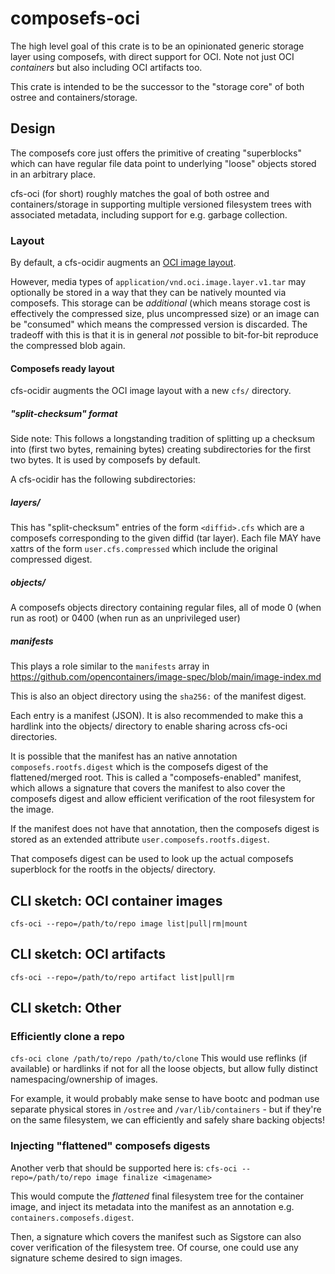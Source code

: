 # composefs-oci

The high level goal of this crate is to be an opinionated
generic storage layer using composefs, with direct support
for OCI.  Note not just OCI *containers* but also including
OCI artifacts too.
    
This crate is intended to be the successor to
the "storage core" of both ostree and containers/storage.

## Design

The composefs core just offers the primitive of creating
"superblocks" which can have regular file data point
to underlying "loose" objects stored in an arbitrary place.

cfs-oci (for short) roughly matches the goal of both
ostree and containers/storage in supporting multiple
versioned filesystem trees with associated metadata,
including support for e.g. garbage collection.

### Layout

By default, a cfs-ocidir augments an [OCI image layout](https://github.com/opencontainers/image-spec/blob/main/image-layout.md).

However, media types of `application/vnd.oci.image.layer.v1.tar` may optionally be stored
in a way that they can be natively mounted via composefs. This storage can be
*additional* (which means storage cost is effectively the compressed size, plus uncompressed size)
or an image can be "consumed" which means the compressed version is discarded.
The tradeoff with this is that it is in general *not* possible to bit-for-bit
reproduce the compressed blob again.

#### Composefs ready layout

cfs-ocidir augments the OCI image layout with a new `cfs/` directory.

##### "split-checksum" format

Side note: This follows a longstanding tradition of splitting up a checksum into (first two bytes, remaining bytes)
creating subdirectories for the first two bytes. It is used by composefs by default.

A cfs-ocidir has the following subdirectories:

##### layers/

This has "split-checksum" entries of the form `<diffid>.cfs` which are a composefs corresponding to the given diffid (tar layer).
Each file MAY have xattrs of the form `user.cfs.compressed` which include the original compressed digest.

##### objects/

A composefs objects directory containing regular files, all of mode 0 (when run as root) or 0400 (when run as an unprivileged user)

##### manifests

This plays a role similar to the `manifests` array in https://github.com/opencontainers/image-spec/blob/main/image-index.md 

This is also an object directory using the `sha256:` of the manifest digest.

Each entry is a manifest (JSON). It is also recommended to make this a hardlink into the objects/ directory to enable sharing across cfs-oci directories.

It is possible that the manifest has an native annotation `composefs.rootfs.digest` which is the composefs digest of the flattened/merged root. This is called a "composefs-enabled" manifest, which allows a signature that covers the manifest
to also cover the composefs digest and allow efficient verification of the root filesystem for the image.

If the manifest does not have that annotation, then the composefs digest is stored as an extended attribute `user.composefs.rootfs.digest`.

That composefs digest can be used to look up the actual composefs superblock for the rootfs in the objects/ directory.

## CLI sketch: OCI container images

`cfs-oci --repo=/path/to/repo image list|pull|rm|mount`

## CLI sketch: OCI artifacts

`cfs-oci --repo=/path/to/repo artifact list|pull|rm`

## CLI sketch: Other

### Efficiently clone a repo

`cfs-oci clone /path/to/repo /path/to/clone`
This would use reflinks (if available) or hardlinks if not
for all the loose objects, but allow fully distinct namespacing/ownership
of images.

For example, it would probably make sense to have
bootc and podman use separate physical stores in
`/ostree` and `/var/lib/containers` - but if they're
on the same filesystem, we can efficiently and safely share
backing objects!

### Injecting "flattened" composefs digests

Another verb that should be supported here is:
`cfs-oci --repo=/path/to/repo image finalize <imagename>`

This would compute the *flattened* final filesystem tree
for the container image, and inject its metadata into
the manifest as an annotation e.g. `containers.composefs.digest`.

Then, a signature which covers the manifest such as Sigstore
can also cover verification of the filesystem tree. Of course,
one could use any signature scheme desired to sign images.
